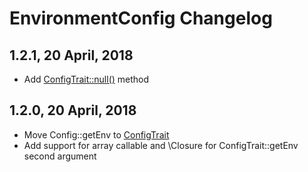# EnvironmentConfig Changelog

## 1.2.1, 20 April, 2018
- Add [ConfigTrait::null()](./src/ConfigTrait.php#L41) method

## 1.2.0, 20 April, 2018
- Move Config::getEnv to [ConfigTrait](./src/ConfigTrait.php)
- Add support for array callable and \Closure for ConfigTrait::getEnv second argument
 